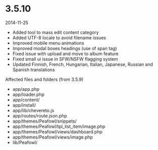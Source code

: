 # 3.5.10

2014-11-25

- Added tool to mass edit content category
- Added UTF-8 locale to avoid filename issues
- Improved mobile menu animations
- Improved modal boxes headings (use of span tag)
- Fixed issue with upload and move to album feature
- Fixed small ui issue in SFW/NSFW flagging system
- Updated Finnish, French, Hungarian, Italian, Japanese, Russian and Spanish translations

Affected files and folders (from 3.5.9)

- app/app.php
- app/loader.php
- app/content/
- app/install/
- app/lib/chevereto.js
- app/routes/route.json.php
- app/themes/Peafowl/snippets/
- app/themes/Peafowl/tpl_list_item/image.php
- app/themes/Peafowl/views/dashboard.php
- app/themes/Peafowl/views/image.php
- lib/Peafowl/
